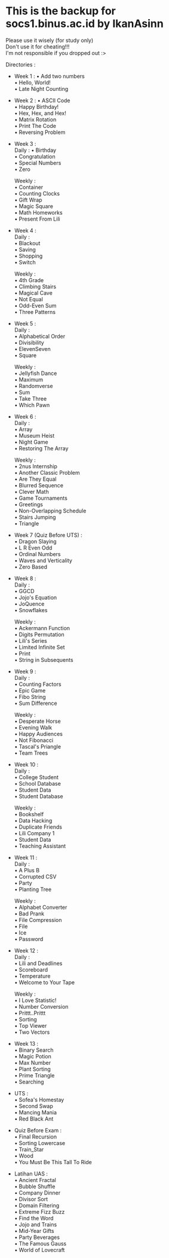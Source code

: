 # This is the backup for socs1.binus.ac.id by IkanAsinn
Please use it wisely (for study only)  
Don't use it for cheating!!!  
I'm not responsible if you dropped out :>  
  
Directories :  
- Week 1 :
      • Add two numbers  
      • Hello, World!  
      • Late Night Counting  
  
- Week 2 :
      • ASCII Code  
      • Happy Birthday!  
      • Hex, Hex, and Hex!  
      • Matrix Rotation  
      • Print The Code  
      • Reversing Problem  
  
- Week 3 :  
    Daily :
      • Birthday  
      • Congratulation  
      • Special Numbers  
      • Zero  
      
    Weekly :  
      • Container  
      • Counting Clocks  
      • Gift Wrap  
      • Magic Square  
      • Math Homeworks  
      • Present From Lili  

- Week 4 :  
    Daily :  
      • Blackout  
      • Saving  
      • Shopping  
      • Switch  
      
    Weekly :  
      • 4th Grade  
      • Climbing Stairs  
      • Magical Cave  
      • Not Equal  
      • Odd-Even Sum  
      • Three Patterns  

- Week 5 :  
    Daily :  
      • Alphabetical Order  
      • Divisibility  
      • ElevenSeven  
      • Square  
      
    Weekly :  
      • Jellyfish Dance  
      • Maximum  
      • Randomverse  
      • Sum  
      • Take Three  
      • Which Pawn  

- Week 6 :  
    Daily :  
      • Array  
      • Museum Heist  
      • Night Game  
      • Restoring The Array  
      
    Weekly :  
      • 2nus Internship  
      • Another Classic Problem  
      • Are They Equal  
      • Blurred Sequence  
      • Clever Math  
      • Game Tournaments  
      • Greetings  
      • Non-Overlapping Schedule  
      • Stairs Jumping  
      • Triangle  

- Week 7 (Quiz Before UTS) :  
      • Dragon Slaying  
      • L R Even Odd  
      • Ordinal Numbers  
      • Waves and Verticality  
      • Zero Based  

- Week 8 :  
    Daily :  
      • GGCD  
      • Jojo's Equation  
      • JoQuence  
      • Snowflakes  
      
    Weekly :  
      • Ackermann Function  
      • Digits Permutation  
      • Lili's Series  
      • Limited Infinite Set  
      • Print  
      • String in Subsequents  

- Week 9 :  
    Daily :  
      • Counting Factors  
      • Epic Game  
      • Fibo String  
      • Sum Difference  
      
    Weekly :  
      • Desperate Horse  
      • Evening Walk  
      • Happy Audiences  
      • Not Fibonacci  
      • Tascal's Priangle  
      • Team Trees  
      
- Week 10 :  
    Daily :  
      • College Student  
      • School Database  
      • Student Data  
      • Student Database  
      
    Weekly :  
      • Bookshelf  
      • Data Hacking  
      • Duplicate Friends  
      • Lili Company 1  
      • Student Data  
      • Teaching Assistant  
      
- Week 11 :  
    Daily :  
      • A Plus B  
      • Corrupted CSV  
      • Party  
      • Planting Tree  
      
    Weekly :  
      • Alphabet Converter  
      • Bad Prank  
      • File Compression  
      • File  
      • Ice  
      • Password  

- Week 12 :  
    Daily :  
      • Lili and Deadlines  
      • Scoreboard  
      • Temperature  
      • Welcome to Your Tape  
      
    Weekly :  
      • I Love Statistic!  
      • Number Conversion  
      • Prittt..Prittt  
      • Sorting  
      • Top Viewer  
      • Two Vectors  

- Week 13 :  
      • Binary Search  
      • Magic Potion  
      • Max Number  
      • Plant Sorting  
      • Prime Triangle  
      • Searching  
      
- UTS :  
      • Sofea's Homestay  
      • Second Swap  
      • Mancing Mania  
      • Red Black Ant  
 
- Quiz Before Exam :  
      • Final Recursion  
      • Sorting Lowercase  
      • Train_Star  
      • Wood  
      • You Must Be This Tall To Ride  

- Latihan UAS :  
      • Ancient Fractal  
      • Bubble Shuffle  
      • Company Dinner  
      • Divisor Sort  
      • Domain Filtering  
      • Extreme Fizz Buzz  
      • Find the Word  
      • Jojo and Trains  
      • Mid-Year Gifts  
      • Party Beverages  
      • The Famous Gauss  
      • World of Lovecraft  
